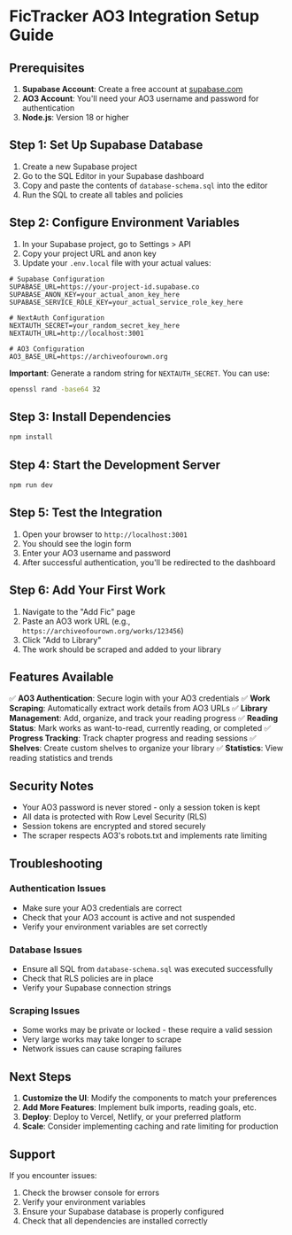 # FicTracker AO3 Integration Setup Guide

## Prerequisites

1. **Supabase Account**: Create a free account at [supabase.com](https://supabase.com)
2. **AO3 Account**: You'll need your AO3 username and password for authentication
3. **Node.js**: Version 18 or higher

## Step 1: Set Up Supabase Database

1. Create a new Supabase project
2. Go to the SQL Editor in your Supabase dashboard
3. Copy and paste the contents of `database-schema.sql` into the editor
4. Run the SQL to create all tables and policies

## Step 2: Configure Environment Variables

1. In your Supabase project, go to Settings > API
2. Copy your project URL and anon key
3. Update your `.env.local` file with your actual values:

```env
# Supabase Configuration
SUPABASE_URL=https://your-project-id.supabase.co
SUPABASE_ANON_KEY=your_actual_anon_key_here
SUPABASE_SERVICE_ROLE_KEY=your_actual_service_role_key_here

# NextAuth Configuration
NEXTAUTH_SECRET=your_random_secret_key_here
NEXTAUTH_URL=http://localhost:3001

# AO3 Configuration
AO3_BASE_URL=https://archiveofourown.org
```

**Important**: Generate a random string for `NEXTAUTH_SECRET`. You can use:
```bash
openssl rand -base64 32
```

## Step 3: Install Dependencies

```bash
npm install
```

## Step 4: Start the Development Server

```bash
npm run dev
```

## Step 5: Test the Integration

1. Open your browser to `http://localhost:3001`
2. You should see the login form
3. Enter your AO3 username and password
4. After successful authentication, you'll be redirected to the dashboard

## Step 6: Add Your First Work

1. Navigate to the "Add Fic" page
2. Paste an AO3 work URL (e.g., `https://archiveofourown.org/works/123456`)
3. Click "Add to Library"
4. The work should be scraped and added to your library

## Features Available

✅ **AO3 Authentication**: Secure login with your AO3 credentials
✅ **Work Scraping**: Automatically extract work details from AO3 URLs
✅ **Library Management**: Add, organize, and track your reading progress
✅ **Reading Status**: Mark works as want-to-read, currently reading, or completed
✅ **Progress Tracking**: Track chapter progress and reading sessions
✅ **Shelves**: Create custom shelves to organize your library
✅ **Statistics**: View reading statistics and trends

## Security Notes

- Your AO3 password is never stored - only a session token is kept
- All data is protected with Row Level Security (RLS)
- Session tokens are encrypted and stored securely
- The scraper respects AO3's robots.txt and implements rate limiting

## Troubleshooting

### Authentication Issues
- Make sure your AO3 credentials are correct
- Check that your AO3 account is active and not suspended
- Verify your environment variables are set correctly

### Database Issues
- Ensure all SQL from `database-schema.sql` was executed successfully
- Check that RLS policies are in place
- Verify your Supabase connection strings

### Scraping Issues
- Some works may be private or locked - these require a valid session
- Very large works may take longer to scrape
- Network issues can cause scraping failures

## Next Steps

1. **Customize the UI**: Modify the components to match your preferences
2. **Add More Features**: Implement bulk imports, reading goals, etc.
3. **Deploy**: Deploy to Vercel, Netlify, or your preferred platform
4. **Scale**: Consider implementing caching and rate limiting for production

## Support

If you encounter issues:
1. Check the browser console for errors
2. Verify your environment variables
3. Ensure your Supabase database is properly configured
4. Check that all dependencies are installed correctly

